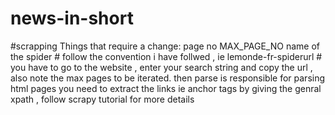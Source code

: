 # news-in-short

#scrapping 
Things that require a change:
page no
MAX_PAGE_NO
name of the spider # follow the convention i have follwed , ie lemonde-fr-spiderurl # you have to go to the website , enter your search string and copy the url , also note the max pages to be iterated.
then parse is responsible for parsing html pages
you need to extract the links ie anchor tags by giving the genral xpath , follow scrapy tutorial for more details




